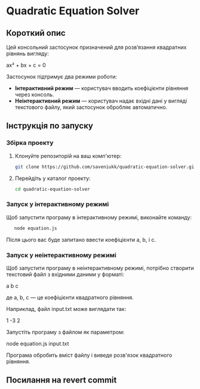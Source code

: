 # Quadratic Equation Solver

## Короткий опис

Цей консольний застосунок призначений для розв’язання квадратних рівнянь вигляду:

ax² + bx + c = 0

Застосунок підтримує два режими роботи:
- **Інтерактивний режим** — користувач вводить коефіцієнти рівняння через консоль.
- **Неінтерактивний режим** — користувач надає вхідні дані у вигляді текстового файлу, який застосунок обробляє автоматично.

## Інструкція по запуску

### Збірка проекту

1. Клонуйте репозиторій на ваш комп'ютер:
   ```bash
   git clone https://github.com/saveniukk/quadratic-equation-solver.git
   ```

2. Перейдіть у каталог проекту:
   ```bash
   cd quadratic-equation-solver
   ```

### Запуск у інтерактивному режимі

Щоб запустити програму в інтерактивному режимі, виконайте команду:

```bash
   node equation.js
```

Після цього вас буде запитано ввести коефіцієнти a, b, і c.

### Запуск у неінтерактивному режимі

Щоб запустити програму в неінтерактивному режимі, потрібно створити текстовий файл з вхідними даними у форматі:

a b c

де a, b, c — це коефіцієнти квадратного рівняння.

Наприклад, файл input.txt може виглядати так:

1 -3 2

Запустіть програму з файлом як параметром:

node equation.js input.txt

Програма обробить вміст файлу і виведе розв'язок квадратного рівняння.

## Посилання на revert commit
